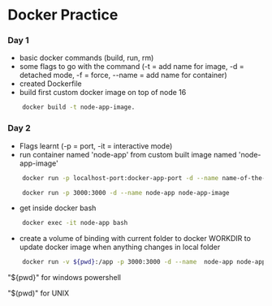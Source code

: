 # Docker Practice

### Day 1

+ basic docker commands (build, run, rm)
+ some flags to go with the command (-t = add name for image, -d = detached mode, -f = force, --name = add name for container)
+ created Dockerfile
+ build first custom docker image on top of node 16
```bash
    docker build -t node-app-image.
```


### Day 2

+ Flags learnt (-p = port, -it = interactive mode)
+ run container named 'node-app' from custom built image named 'node-app-image'  
```bash
    docker run -p localhost-port:docker-app-port -d --name name-of-the-container name-of-the-image
```
```bash
    docker run -p 3000:3000 -d --name node-app node-app-image
```
+ get inside docker bash
```bash
    docker exec -it node-app bash
```
+ create a volume of binding with current folder to docker WORKDIR to update docker image when anything changes in local folder
```bash
    docker run -v ${pwd}:/app -p 3000:3000 -d --name  node-app node-app-image
```
"${pwd}" for windows powershell


"$(pwd)" for UNIX